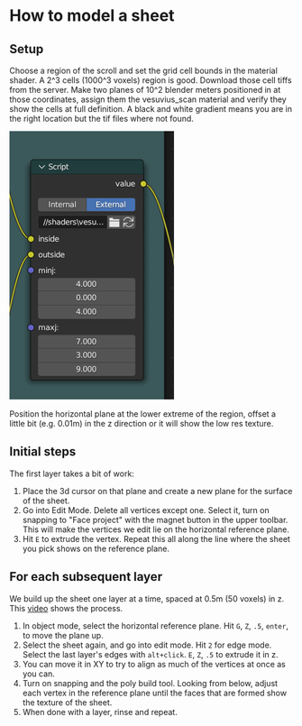 # How to model a sheet

## Setup

Choose a region of the scroll and set the grid cell bounds in the material
shader. A 2^3 cells (1000^3 voxels) region is good. Download those cell tiffs
from the server. Make two planes of 10^2 blender meters positioned in at those
coordinates, assign them the vesuvius_scan material and verify they show the
cells at full definition. A black and white gradient means you are in the right
location but the tif files where not found.

<img src="images/grid_bounds.png">

Position the horizontal plane at the lower extreme of the region, offset a
little bit (e.g. 0.01m) in the z direction or it will show the low res texture.

## Initial steps

The first layer takes a bit of work:

1. Place the 3d cursor on that plane and create a new plane for the surface of the
sheet.
2. Go into Edit Mode. Delete all vertices except one. Select it, turn on snapping
to "Face project" with the magnet button in the upper toolbar. This will make the
vertices we edit lie on the horizontal reference plane.
3. Hit `E` to extrude the vertex. Repeat this all along the line where the sheet
you pick shows on the reference plane.

## For each subsequent layer

We build up the sheet one layer at a time, spaced at 0.5m (50 voxels) in z.
This [video](https://www.youtube.com/watch?v=TdPzqBzCfqw) shows the process.

1. In object mode, select the horizontal reference plane. Hit `G`, `Z`, `.5`,
`enter`, to move the plane up.
2. Select the sheet again, and go into edit mode. Hit `2` for edge mode. Select
the last layer's edges with `alt+click`. `E`, `Z`, `.5` to extrude it in z.
3. You can move it in XY to try to align as much of the vertices at once as you
can.
4. Turn on snapping and the poly build tool. Looking from below, adjust each
vertex in the reference plane until the faces that are formed show the texture
of the sheet.
5. When done with a layer, rinse and repeat.



